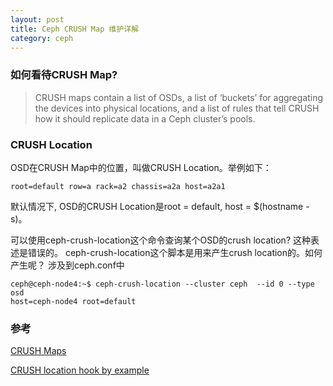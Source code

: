 ```yaml
---
layout: post
title: Ceph CRUSH Map 维护详解
category: ceph
---
```

### 如何看待CRUSH Map?
> CRUSH maps contain a list of OSDs, 
> a list of ‘buckets’ for aggregating the devices into physical locations, 
> and a list of rules that tell CRUSH how it should replicate data in a Ceph cluster’s pools. 

### CRUSH Location
OSD在CRUSH Map中的位置，叫做CRUSH Location。举例如下：
```
root=default row=a rack=a2 chassis=a2a host=a2a1
```

默认情况下, OSD的CRUSH Location是root = default, host = $(hostname -s)。

可以使用ceph-crush-location这个命令查询某个OSD的crush location? 这种表述是错误的。
ceph-crush-location这个脚本是用来产生crush location的。如何产生呢？
涉及到ceph.conf中
```
ceph@ceph-node4:~$ ceph-crush-location --cluster ceph  --id 0 --type osd
host=ceph-node4 root=default
```



### 参考
[CRUSH Maps](http://docs.ceph.com/docs/master/rados/operations/crush-map/)

[CRUSH location hook by example](http://blog-fromsomedude.rhcloud.com/2016/03/30/CRUSH-location-hook-by-example/)
